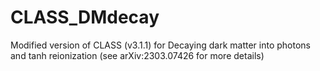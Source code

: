# CLASS_DMdecay
Modified version of CLASS (v3.1.1) for Decaying dark matter into photons and tanh reionization (see arXiv:2303.07426 for more details) 
